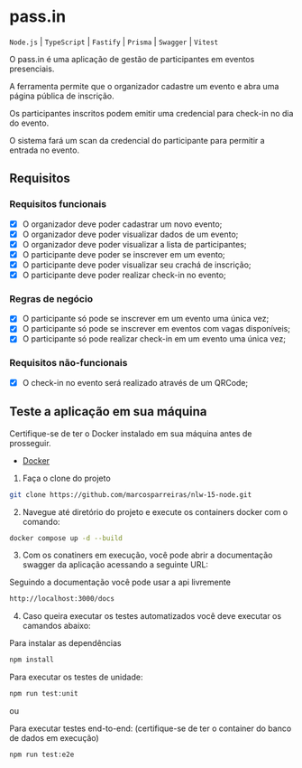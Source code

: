 # pass.in

`Node.js` | `TypeScript` | `Fastify` | `Prisma` | `Swagger` | `Vitest`

O pass.in é uma aplicação de gestão de participantes em eventos presenciais.

A ferramenta permite que o organizador cadastre um evento e abra uma página pública de inscrição.

Os participantes inscritos podem emitir uma credencial para check-in no dia do evento.

O sistema fará um scan da credencial do participante para permitir a entrada no evento.

## Requisitos

### Requisitos funcionais

- [x] O organizador deve poder cadastrar um novo evento;
- [x] O organizador deve poder visualizar dados de um evento;
- [x] O organizador deve poder visualizar a lista de participantes;
- [x] O participante deve poder se inscrever em um evento;
- [x] O participante deve poder visualizar seu crachá de inscrição;
- [x] O participante deve poder realizar check-in no evento;

### Regras de negócio

- [x] O participante só pode se inscrever em um evento uma única vez;
- [x] O participante só pode se inscrever em eventos com vagas disponíveis;
- [x] O participante só pode realizar check-in em um evento uma única vez;

### Requisitos não-funcionais

- [x] O check-in no evento será realizado através de um QRCode;

## Teste a aplicação em sua máquina

Certifique-se de ter o Docker instalado em sua máquina antes de prosseguir.

- [Docker](https://www.docker.com/)

1. Faça o clone do projeto

```bash
git clone https://github.com/marcosparreiras/nlw-15-node.git
```

2. Navegue até diretório do projeto e execute os containers docker com o comando:

```bash
docker compose up -d --build
```

3. Com os conatiners em execução, você pode abrir a documentação swagger da aplicação acessando a seguinte URL:

Seguindo a documentação você pode usar a api livremente

```bash
http://localhost:3000/docs
```

4. Caso queira executar os testes automatizados você deve executar os camandos abaixo:

Para instalar as dependências

```bash
npm install
```

Para executar os testes de unidade:

```bash
npm run test:unit
```

ou

Para executar testes end-to-end: (certifique-se de ter o container do banco de dados em execução)

```bash
npm run test:e2e
```
